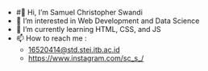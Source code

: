 - #👋 Hi, I’m Samuel Christopher Swandi
- 👀 I’m interested in Web Development and Data Science
- 🌱 I’m currently learning HTML, CSS, and JS
- 📫 How to reach me :
    * 16520414@std.stei.itb.ac.id
    * https://www.instagram.com/sc_s_/

